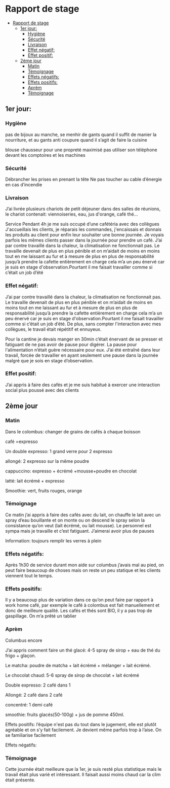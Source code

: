 # Rapport de stage

- [Rapport de stage](#rapport-de-stage)
  - [1er jour:](#1er-jour)
    - [Hygiène](#hygiène)
    - [Sécurité](#sécurité)
    - [Livraison](#livraison)
    - [Effet négatif:](#effet-négatif)
    - [Effet positif:](#effet-positif)
  - [2ème jour](#2ème-jour)
    - [Matin](#matin)
    - [Témoignage](#témoignage)
    - [Effets négatifs:](#effets-négatifs)
    - [Effets positifs:](#effets-positifs)
    - [Aprèm](#aprèm)
    - [Témoignage](#témoignage-1)


## 1er jour:

### Hygiène
pas de bijoux au manche, se menhir de gants quand il suffit de manier la nourriture, et au gants anti coupure quand il s’agit de faire la cuisine

blouse chausseur pour une propreté maximisé
pas utiliser son téléphone devant les comptoires et les machines

### Sécurité
Débrancher les prises en prenant la tête
Ne pas toucher au cable d’énergie en cas d’incendie

###  Livraison
J’ai livrée plusieurs chariots de petit déjeuner dans des salles de réunions, le chariot contenait: viennoiseries, eau, jus d'orange, café thé…

Service
Pendant 4h je me suis occupé d’une cafétéria avec des collègues
J'accueillais les clients, je réparais les commandes, j'encaissais et donnais les produits au client pour enfin leur souhaiter une bonne journée.
Je voyais parfois les mêmes clients passer dans la journée pour prendre un café. J’ai par contre travaillé dans la chaleur, la climatisation ne fonctionnait pas. Le travaille devenait de plus en plus pénible et on m’aidait de moins en moins tout en me laissant au fur et à mesure de plus en plus de responsabilité jusqu’à prendre la cafette entièrement en charge cela m’a un peu énervé car je suis en stage d'observation.Pourtant il me faisait travailler comme si c’était un job d’été







### Effet négatif: 

J’ai par contre travaillé dans la chaleur, la climatisation ne fonctionnait pas. Le travaille devenait de plus en plus pénible et on m’aidait de moins en moins tout en me laissant au fur et à mesure de plus en plus de responsabilité jusqu’à prendre la cafette entièrement en charge cela m’a un peu énervé car je suis en stage d'observation.Pourtant il me faisait travailler comme si c’était un job d’été. De plus, sans compter l'interaction avec mes collègues, le travail était répétitif et ennuyeux.

Pour la cantine je devais manger en 30min c’était énervant de se presser et fatiguant de ne pas avoir de pause pour digérer. La pause pour l'alimentation n’était guère nécessaire pour eux. J’ai été entraîné dans leur travail, forcée de travailler en ayant seulement une pause dans la journée malgré que je sois en stage d’observation.

### Effet positif:

J’ai appris à faire des cafés et je me suis habitué à exercer une interaction social plus poussé avec des clients






















## 2ème jour

### Matin

Dans le colombus:
changer de grains de cafés à chaque boisson

café =expresso

Un double expresso: 1 grand verre pour 2 expresso

allongé: 2 expresso sur la même poudre

cappuccino: expresso + écrémé +mousse+poudre en chocolat

latté: lait écrémé + expresso

Smoothie: vert, fruits rouges, orange

### Témoignage

Ce matin j’ai appris à faire des cafés avec du lait, on chauffe le lait avec un spray d’eau bouillante et on monte ou on descend le spray selon la consistance qu’on veut (lait écrémé, ou lait mousse). 
Le personnel est sympa mais je travaille et c’est fatiguant. J’aimerai avoir plus de pauses 


Information: toujours remplir les verres à plein


###  Effets négatifs:
Après 1h30 de service durant mon aide sur columbus j’avais mal au pied, on peut faire beaucoup de choses mais on reste un peu statique et les clients viennent tout le temps.



### Effets positifs: 
Il y a beaucoup plus de variation dans ce qu’on peut faire par rapport à work home café, par exemple le café à colombus est fait manuellement et donc de meilleure qualité. Les cafés et thés sont BIO, il y a pas trop de gaspillage. On m’a prêté un tablier


###  Aprèm

Columbus encore

J’ai appris comment faire un thé glacé: 4-5 spray de sirop + eau de thé du frigo + glaçon.

Le matcha: poudre de matcha + lait écrémé + mélanger + lait écrémé.

Le chocolat chaud: 5-6 spray de sirop de chocolat + lait écrémé

Double expresso: 2 café dans 1

Allongé: 2 café dans 2 café

concentré: 1 demi café

smoothie: fruits glacés(50-100g) + jus de pomme 450ml.

Effets positifs: l’équipe n'est pas du tout dans le jugement, elle est plutôt agréable et on s’y fait facilement. Je devient même parfois trop à l’aise. On se familiarise facilement

Effets négatifs:

###  Témoignage

Cette journée était meilleure que la 1er, je suis resté plus statistique mais le travail était plus varié et intéressant. Il faisait aussi moins chaud car la clim était présente.





